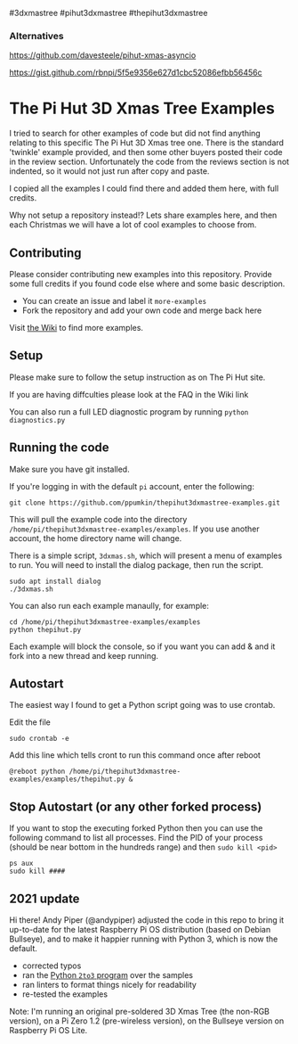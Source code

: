 #3dxmastree #pihut3dxmastree #thepihut3dxmastree

### Alternatives

https://github.com/davesteele/pihut-xmas-asyncio

https://gist.github.com/rbnpi/5f5e9356e627d1cbc52086efbb56456c

# The Pi Hut 3D Xmas Tree Examples

I tried to search for other examples of code but did not find anything relating to this specific The Pi Hut 3D Xmas tree one.
There is the standard 'twinkle' example provided, and then some other buyers posted their code in the review section. Unfortunately
the code from the reviews section is not indented, so it would not just run after copy and paste.

I copied all the examples I could find there and added them here, with full credits.

Why not setup a repository instead!? Lets share examples here, and then each Christmas we will have a lot of cool examples to choose from.

## Contributing

Please consider contributing new examples into this repository. Provide some full credits if you found code else where and some basic description.

- You can create an issue and label it `more-examples`
- Fork the repository and add your own code and merge back here

Visit [the Wiki](https://github.com/ppumkin/thepihut3dxmastree-examples/wiki) to find more examples.

## Setup

Please make sure to follow the setup instruction as on The Pi Hut site.

If you are having diffculties please look at the FAQ in the Wiki link

You can also run a full LED diagnostic program by running ```python diagnostics.py```

## Running the code

Make sure you have git installed.

If you're logging in with the default `pi` account, enter the following:

```shell
git clone https://github.com/ppumkin/thepihut3dxmastree-examples.git
```

This will pull the example code into the directory `/home/pi/thepihut3dxmastree-examples/examples`. If you use another account, the home directory name will change.

There is a simple script, `3dxmas.sh`, which will present a menu of examples to run. You will need to install the dialog package, then run the script.

```shell
sudo apt install dialog
./3dxmas.sh
```

You can also run each example manaully, for example:

```shell
cd /home/pi/thepihut3dxmastree-examples/examples
python thepihut.py
```

Each example will block the console, so if you want you can add & and it fork into a new thread and keep running.

## Autostart

The easiest way I found to get a Python script going was to use  crontab.

Edit the file

`sudo crontab -e`

Add this line which tells cront to run this command once after reboot

`@reboot python /home/pi/thepihut3dxmastree-examples/examples/thepihut.py &`

## Stop Autostart (or any other forked process)

If you want to stop the executing forked Python then you can use the following command to list all processes. Find the PID of your process (should be near bottom in the hundreds range) and then `sudo kill <pid>`

```shell
ps aux
sudo kill ####
```

## 2021 update

Hi there! Andy Piper (@andypiper) adjusted the code in this repo to bring it up-to-date for the latest Raspberry Pi OS distribution (based on Debian Bullseye), and to make it happier running with Python 3, which is now the default.

- corrected typos
- ran the [Python `2to3` program](https://docs.python.org/3/library/2to3.html) over the samples
- ran linters to format things nicely for readability
- re-tested the examples

Note: I'm running an original pre-soldered 3D Xmas Tree (the non-RGB version), on a Pi Zero 1.2 (pre-wireless version), on the Bullseye version on Raspberry Pi OS Lite.
